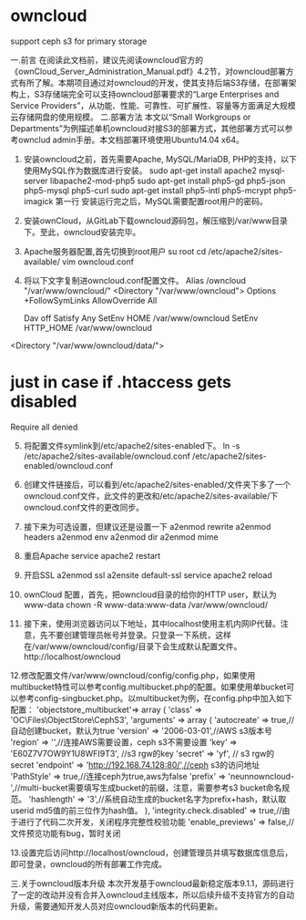 # owncloud
support ceph s3 for primary storage

一.前言
在阅读此文档前，建议先阅读owncloud官方的《ownCloud_Server_Administration_Manual.pdf》4.2节，对owncloud部署方式有所了解。本期项目通过对owncloud的开发，使其支持后端S3存储，在部署架构上，S3存储端完全可以支持owncloud部署要求的“Large Enterprises and Service Providers”，从功能、性能、可靠性、可扩展性、容量等方面满足大规模云存储网盘的使用规模。
二.部署方法
本文以“Small Workgroups or Departments”为例描述单机owncloud对接S3的部署方式，其他部署方式可以参考ownclud admin手册。本文档部署环境使用Ubuntu14.04 x64。

1. 安装owncloud之前，首先需要Apache, MySQL/MariaDB, PHP的支持，以下使用MySQL作为数据库进行安装。
sudo apt-get install apache2 mysql-server libapache2-mod-php5 
sudo apt-get install php5-gd php5-json php5-mysql php5-curl 
sudo apt-get install php5-intl php5-mcrypt php5-imagick
第一行    安装运行完之后，MySQL需要配置root用户的密码。

2. 安装ownCloud，从GitLab下载owncloud源码包，解压缩到/var/www目录下。至此，owncloud安装完毕。

3. Apache服务器配置,首先切换到root用户
    su root
cd /etc/apache2/sites-available/ 
vim owncloud.conf

4. 将以下文字复制进owncloud.conf配置文件。
Alias /owncloud "/var/www/owncloud/"
<Directory "/var/www/owncloud">
    Options +FollowSymLinks
    AllowOverride All

    <IfModule mod_dav.c>
      Dav off
    </IfModule>
      Satisfy Any
    SetEnv HOME /var/www/owncloud
    SetEnv HTTP_HOME /var/www/owncloud
</Directory>

<Directory "/var/www/owncloud/data/">
  # just in case if .htaccess gets disabled
  Require all denied
</Directory>

5. 将配置文件symlink到/etc/apache2/sites-enabled下。
ln -s /etc/apache2/sites-available/owncloud.conf /etc/apache2/sites-enabled/owncloud.conf

6. 创建文件链接后，可以看到/etc/apache2/sites-enabled/文件夹下多了一个owncloud.conf文件，此文件的更改和/etc/apache2/sites-available/下owncloud.conf文件的更改同步。

7. 接下来为可选设置，但建议还是设置一下
a2enmod rewrite 
a2enmod headers 
a2enmod env 
a2enmod dir 
a2enmod mime

8. 重启Apache
service apache2 restart

9. 开启SSL
a2enmod ssl 
a2ensite default-ssl 
service apache2 reload

10. ownCloud 配置，首先，把owncloud目录的给你的HTTP user，默认为www-data
chown -R www-data:www-data /var/www/owncloud/

11. 接下来，使用浏览器访问以下地址，其中localhost使用主机内网IP代替。注意，先不要创建管理员帐号并登录。只登录一下系统，这样在/var/www/owncloud/config/目录下会生成默认配置文件。
http://localhost/owncloud

12.修改配置文件/var/www/owncloud/config/config.php，如果使用multibucket特性可以参考config.multibucket.php的配置。如果使用单bucket可以参考config-singbucket.php。以multibucket为例，在config.php中加入如下配置：
  'objectstore_multibucket'=> array (
    'class' => 'OC\\Files\\ObjectStore\\CephS3',
    'arguments' => array (
      'autocreate' => true,//自动创建bucket，默认为true
      'version' => '2006-03-01',//AWS s3版本号
      'region' => '',//连接AWS需要设置，ceph s3不需要设置
      'key' => 'E60Z7V7OW9Y1U8WFI9T3', //s3 rgw的key
      'secret' => 'yf',           // s3 rgw的secret
      'endpoint' => 'http://192.168.74.128:80/',//ceph s3的访问地址
      'PathStyle' => true,//连接ceph为true,aws为false
      'prefix' => 'neunnowncloud-',//multi-bucket需要填写生成bucket的前缀，注意，需要参考s3 bucket命名规范。
      'hashlength' => '3',//系统自动生成的bucket名字为prefix+hash，默认取userid md5值的前三位作为hash值。
    ),
     'integrity.check.disabled' => true,//由于进行了代码二次开发，关闭程序完整性校验功能
	  'enable_previews' => false,//文件预览功能有bug，暂时关闭
	  
13.设置完后访问http://localhost/owncloud，创建管理员并填写数据库信息后，即可登录，owncloud的所有部署工作完成。

三.关于owncloud版本升级
	本次开发基于owncloud最新稳定版本9.1.1，源码进行了一定的改动并没有合并入owncloud主线版本，所以后续升级不支持官方的自动升级，需要通知开发人员对应owncloud新版本的代码更新。
